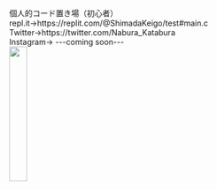 <span style="font size:100%;">
個人的コード置き場（初心者）<br>
repl.it→https://replit.com/@ShimadaKeigo/test#main.c<br>
Twitter→https://twitter.com/Nabura_Katabura<br>
Instagram→ ---coming soon---<br>
<image src="https://4.bp.blogspot.com/-O55EypSh0u4/W1vhFcpQ3tI/AAAAAAABNtw/hg-KEi0E7rQksYHS6Dz0DHsLrkNKFpLaQCLcBGAs/s800/cooking_oil_nataneabura.png" width="25%" height="25%"><br>
</span>
